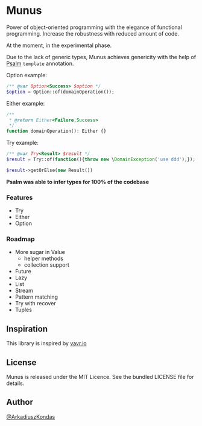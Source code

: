 # Munus

Power of object-oriented programming with the elegance of functional programming.
Increase the robustness with reduced amount of code.

At the moment, in the experimental phase.

Due to the lack of generic types, Munus achieves genericity with the help of [Psalm](https://github.com/vimeo/psalm) `template` annotation.

Option example:
```php
/** @var Option<Success> $option */
$option = Option::of(domainOperation());
```

Either example:
```php
/**
 * @return Either<Failure,Success>
 */
function domainOperation(): Either {}
```

Try example:
```php
/** @var Trƴ<Result> $result */
$result = Trƴ::of(function(){throw new \DomainException('use ddd');});

$result->getOrElse(new Result())
```

**Psalm was able to infer types for 100% of the codebase**

### Features

 - Try
 - Either
 - Option

### Roadmap

 - More sugar in Value
    - helper methods
    - collection support
 - Future
 - Lazy
 - List
 - Stream
 - Pattern matching
 - Try with recover
 - Tuples

## Inspiration

This library is inspired by [vavr.io](https://www.vavr.io/)

## License

Munus is released under the MIT Licence. See the bundled LICENSE file for details.

## Author

[@ArkadiuszKondas](https://twitter.com/ArkadiuszKondas)
